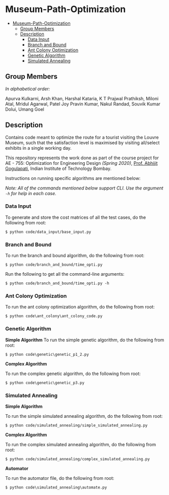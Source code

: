 # Museum-Path-Optimization

- [Museum-Path-Optimization](#museum-path-optimization)
  - [Group Members](#group-members)
  - [Description](#description)
    - [Data Input](#data-input)
    - [Branch and Bound](#branch-and-bound)
    - [Ant Colony Optimization](#ant-colony-optimization)
    - [Genetic Algorithm](#genetic-algorithm)
    - [Simulated Annealing](#simulated-annealing)

## Group Members
*In alphabetical order:*

Apurva Kulkarni, Arsh Khan, Harshal Kataria, K T Prajwal Prathiksh, Miloni Atal, Mridul Agarwal, Patel Joy Pravin Kumar, Nakul Randad, Souvik Kumar Dolui, Umang Goel

## Description
Contains code meant to optimize the route for a tourist visiting the Louvre Museum, such that the satisfaction level is maximised by visiting all/select exhibits in a single working day. 

This repository represents the work done as part of the course project for AE - 755: Optimization for Engineering Design *(Spring 2020)*, [Prof. Abhijit Gogulapati](https://www.aero.iitb.ac.in/home/people/faculty/abhijit), Indian Institute of Technology Bombay.

Instructions on running specific algorithms are mentioned below:

*Note: All of the commands mentioned below support CLI. Use the argument `-h` for help in each case.*

### Data Input
To generate and store the cost matrices of all the test cases, do the following from root:
```
$ python code/data_input/base_input.py
```

### Branch and Bound
To run the branch and bound algorithm, do the following from root:
```
$ python code/branch_and_bound/time_opti.py
```
Run the following to get all the command-line arguments:
```
$ python code/branch_and_bound/time_opti.py -h
```

### Ant Colony Optimization
To run the ant colony optimization algorithm, do the following from root:
```
$ python code\ant_colony\ant_colony_code.py
```

### Genetic Algorithm
**Simple Algorithm**
To run the simple genetic algorithm, do the following from root:
```
$ python code\genetic\genetic_p1_2.py
```

**Complex Algorithm**

To run the complex genetic algorithm, do the following from root:
```
$ python code\genetic\genetic_p3.py
```

### Simulated Annealing

**Simple Algorithm**

To run the simple simulated annealing algorithm, do the following from root:
```
$ python code/simulated_annealing/simple_simulated_annealing.py
```

**Complex Algorithm**

To run the complex simulated annealing algorithm, do the following from root:
```
$ python code/simulated_annealing/complex_simulated_annealing.py
```

**Automator**

To run the automator file, do the following from root:
```
$ python code\simulated_annealing\automate.py
```
